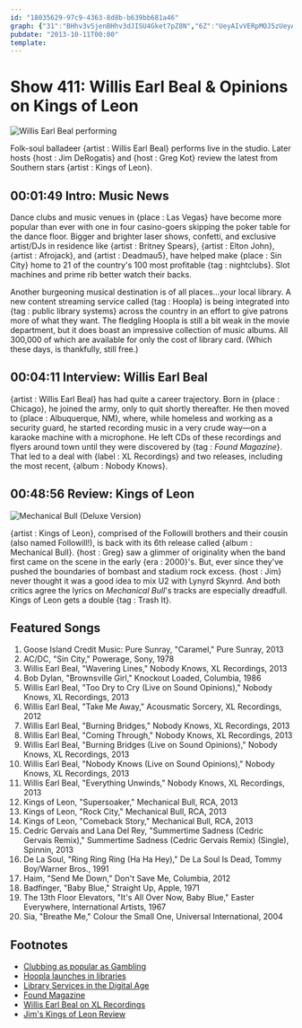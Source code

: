 ```yaml
---
id: "18035629-97c9-4363-8d8b-b639bb681a46"
graph: {"31":"BHhv3vSjenBHhv3dJISU4Gket7pZ8N","6Z":"UeyAIvVERpMOJ5zUeyAINnxogUeyAIHHytDUeyAIRnFt5UeyAIRnFt5vVERp","29K":"jJmjZt4BI9BQsAMjJmjZBHm1GBQsAMBQsAMX6cfd"}
pubdate: "2013-10-11T00:00"
template: 
---
```






# Show 411: Willis Earl Beal & Opinions on Kings of Leon

![Willis Earl Beal performing](https://static.soundopinions.org/images/2013/willisearlbeale.jpg)

Folk-soul balladeer {artist : Willis Earl Beal} performs live in the studio. Later hosts {host : Jim DeRogatis} and {host : Greg Kot} review the latest from Southern stars {artist : Kings of Leon}.



## 00:01:49 Intro: Music News

Dance clubs and music venues in {place : Las Vegas} have become more popular than ever with one in four casino-goers skipping the poker table for the dance floor. Bigger and brighter laser shows, confetti, and exclusive artist/DJs in residence like {artist : Britney Spears}, {artist : Elton John}, {artist : Afrojack}, and {artist : Deadmau5}, have helped make {place : Sin City} home to 21 of the country's 100 most profitable {tag : nightclubs}. Slot machines and prime rib better watch their backs.

Another burgeoning musical destination is of all places…your local library. A new content streaming service called {tag : Hoopla} is being integrated into {tag : public library systems} across the country in an effort to give patrons more of what they want. The fledgling Hoopla is still a bit weak in the movie department, but it does boast an impressive collection of music albums. All 300,000 of which are available for only the cost of library card. (Which these days, is thankfully, still free.)



## 00:04:11 Interview: Willis Earl Beal

{artist : Willis Earl Beal} has had quite a career trajectory. Born in {place : Chicago}, he joined the army, only to quit shortly thereafter. He then moved to {place : Albuquerque, NM}, where, while homeless and working as a security guard, he started recording music in a very crude way—on a karaoke machine with a microphone. He left CDs of these recordings and flyers around town until they were discovered by {tag : *Found Magazine*}. That led to a deal with {label : XL Recordings} and two releases, including the most recent, {album : Nobody Knows}.



## 00:48:56 Review: Kings of Leon

![Mechanical Bull (Deluxe Version)](https://static.soundopinions.org/assets/411/29K0.jpg)

{artist : Kings of Leon}, comprised of the Followill brothers and their cousin (also named Followill!), is back with its 6th release called {album : Mechanical Bull}. {host : Greg} saw a glimmer of originality when the band first came on the scene in the early {era : 2000}'s. But, ever since they've pushed the boundaries of bombast and stadium rock excess. {host : Jim} never thought it was a good idea to mix U2 with Lynyrd Skynrd. And both critics agree the lyrics on *Mechanical Bull*'s tracks are especially dreadfull. Kings of Leon gets a double {tag : Trash It}.



## Featured Songs

1. Goose Island Credit Music: Pure Sunray, "Caramel," Pure Sunray, 2013
2. AC/DC, "Sin City," Powerage, Sony, 1978
3. Willis Earl Beal, "Wavering Lines," Nobody Knows, XL Recordings, 2013
4. Bob Dylan, "Brownsville Girl," Knockout Loaded, Columbia, 1986
5. Willis Earl Beal, "Too Dry to Cry (Live on Sound Opinions)," Nobody Knows, XL Recordings, 2013
6. Willis Earl Beal, "Take Me Away," Acousmatic Sorcery, XL Recordings, 2012
7. Willis Earl Beal, "Burning Bridges," Nobody Knows, XL Recordings, 2013
8. Willis Earl Beal, "Coming Through," Nobody Knows, XL Recordings, 2013
9. Willis Earl Beal, "Burning Bridges (Live on Sound Opinions)," Nobody Knows, XL Recordings, 2013
10. Willis Earl Beal, "Nobody Knows (Live on Sound Opinions)," Nobody Knows, XL Recordings, 2013
11. Willis Earl Beal, "Everything Unwinds," Nobody Knows, XL Recordings, 2013
12. Kings of Leon, "Supersoaker," Mechanical Bull, RCA, 2013
13. Kings of Leon, "Rock City," Mechanical Bull, RCA, 2013
14. Kings of Leon, "Comeback Story," Mechanical Bull, RCA, 2013
15. Cedric Gervais and Lana Del Rey, "Summertime Sadness (Cedric Gervais Remix)," Summertime Sadness (Cedric Gervais Remix) (Single), Spinnin, 2013
16. De La Soul, "Ring Ring Ring (Ha Ha Hey)," De La Soul Is Dead, Tommy Boy/Warner Bros., 1991
17. Haim, "Send Me Down," Don't Save Me, Columbia, 2012
18. Badfinger, "Baby Blue," Straight Up, Apple, 1971
19. The 13th Floor Elevators, "It's All Over Now, Baby Blue," Easter Everywhere, International Artists, 1967
20. Sia, "Breathe Me," Colour the Small One, Universal International, 2004



## Footnotes

- [Clubbing as popular as Gambling](http://www.billboard.com/biz/articles/news/5748057/in-vegas-clubbing-almost-as-popular-as-gambling)
- [Hoopla launches in libraries](http://www.billboard.com/biz/articles/news/digital-and-mobile/5740761/public-libraries-launch-media-streaming-service-300k)
- [Library Services in the Digital Age](http://libraries.pewinternet.org/2013/01/22/library-services/)
- [Found Magazine](http://www.quimbys.com/store/3877)
- [Willis Earl Beal on XL Recordings](http://www.xlrecordings.com/willisearlbeal)
- [Jim's Kings of Leon Review](http://www.wbez.org/blogs/jim-derogatis/2013-10/rim-shots-upset-and-kings-leon-108830)